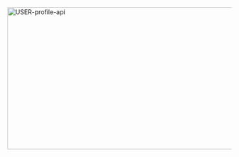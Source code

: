 <img src="https://socialify.git.ci/Asanda001019/USER-profile-api/image?language=1&owner=1&name=1&stargazers=1&theme=Light" alt="USER-profile-api" width="640" height="320" />
